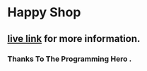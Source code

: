 # Happy Shop 

## [live link](https://facebook.github.io/create-react-app/docs/running-tests) for more information.


### Thanks To The Programming Hero .